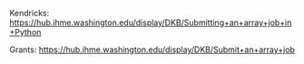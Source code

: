Kendricks:
https://hub.ihme.washington.edu/display/DKB/Submitting+an+array+job+in+Python

Grants:
https://hub.ihme.washington.edu/display/DKB/Submit+an+array+job
